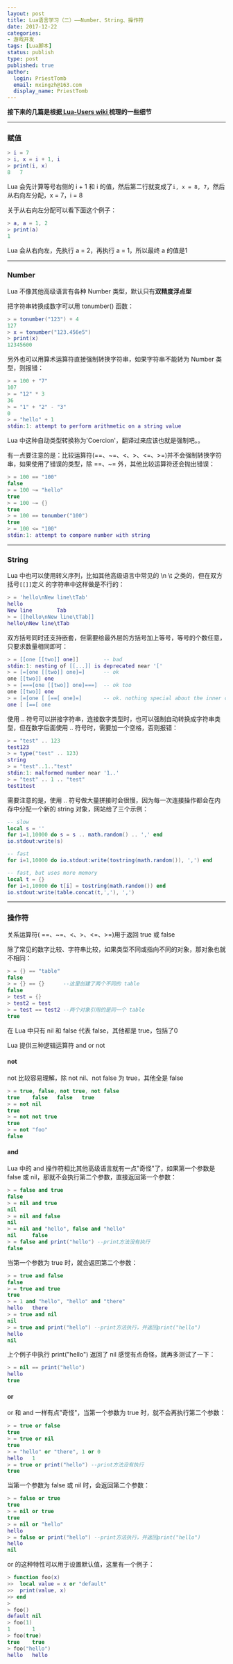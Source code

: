 ```yaml
---
layout: post
title: Lua语言学习（二）——Number、String、操作符
date: 2017-12-22
categories:
- 游戏开发
tags: [Lua脚本]
status: publish
type: post
published: true
author:
  login: PriestTomb
  email: mxingzh@163.com
  display_name: PriestTomb
---
```


**接下来的几篇是根据[ Lua-Users wiki ](http://lua-users.org/wiki/TutorialDirectory)梳理的一些细节**

---

### 赋值

```lua
> i = 7
> i, x = i + 1, i
> print(i, x)
8   7
```

Lua 会先计算等号右侧的 i + 1 和 i 的值，然后第二行就变成了```i, x = 8, 7```，然后从右向左分配，x = 7，i = 8

关于从右向左分配可以看下面这个例子：

```lua
> a, a = 1, 2
> print(a)
1
```

Lua 会从右向左，先执行 a = 2，再执行 a = 1，所以最终 a 的值是1

---

### Number

Lua 不像其他高级语言有各种 Number 类型，默认只有**双精度浮点型**

把字符串转换成数字可以用 tonumber() 函数：

```lua
> = tonumber("123") + 4
127
> x = tonumber("123.456e5")
> print(x)
12345600
```

另外也可以用算术运算符直接强制转换字符串，如果字符串不能转为 Number 类型，则报错：

```lua
> = 100 + "7"
107
> = "12" * 3
36
> = "1" + "2" - "3"
0
> = "hello" + 1
stdin:1: attempt to perform arithmetic on a string value
```

Lua 中这种自动类型转换称为'Coercion'，翻译过来应该也就是强制吧。。

有一点要注意的是：比较运算符(==、~=、<、>、<=、>=)并不会强制转换字符串，如果使用了错误的类型，除 ==、~= 外，其他比较运算符还会抛出错误：

```lua
> = 100 == "100"
false
> = 100 ~= "hello"
true
> = 100 ~= {}
true
> = 100 == tonumber("100")
true
> = 100 <= "100"
stdin:1: attempt to compare number with string
```

---

### String

Lua 中也可以使用转义序列，比如其他高级语言中常见的 \n \t 之类的，但在双方括号`[[]]`定义
的字符串中这样做是不行的：

```lua
> = 'hello\nNew line\tTab'
hello
New line        Tab
> = [[hello\nNew line\tTab]]
hello\nNew line\tTab
```

双方括号同时还支持嵌套，但需要给最外层的方括号加上等号，等号的个数任意，只要求数量相同即可：

```lua
> = [[one [[two]] one]]        -- bad
stdin:1: nesting of [[...]] is deprecated near '['
> = [=[one [[two]] one]=]      -- ok
one [[two]] one
> = [===[one [[two]] one]===]  -- ok too
one [[two]] one
> = [=[one [ [==[ one]=]       -- ok. nothing special about the inner content.
one [ [==[ one
```

使用 .. 符号可以拼接字符串，连接数字类型时，也可以强制自动转换成字符串类型，但在数字后面使用 .. 符号时，需要加一个空格，否则报错：

```lua
> = "test" .. 123
test123
> = type("test" .. 123)
string
> = "test"..1.."test"
stdin:1: malformed number near '1..'
> = "test" .. 1 .. "test"
test1test
```

需要注意的是，使用 .. 符号做大量拼接时会很慢，因为每一次连接操作都会在内存中分配一个新的 string 对象，网站给了三个示例：

```lua
-- slow
local s = ''
for i=1,10000 do s = s .. math.random() .. ',' end
io.stdout:write(s)

-- fast
for i=1,10000 do io.stdout:write(tostring(math.random()), ',') end

-- fast, but uses more memory
local t = {}
for i=1,10000 do t[i] = tostring(math.random()) end
io.stdout:write(table.concat(t,','), ',')
```

---

### 操作符

关系运算符( ==、~=、<、>、<=、>=)用于返回 true 或 false

除了常见的数字比较、字符串比较，如果类型不同或指向不同的对象，那对象也就不相同：

```lua
> = {} == "table"
false
> = {} == {}      --这里创建了两个不同的 table
false
> test = {}
> test2 = test
> = test == test2 --两个对象引用的是同一个 table
true
```

在 Lua 中只有 nil 和 false 代表 false，其他都是 true，包括了0

Lua 提供三种逻辑运算符 and or not

#### not

not 比较容易理解，除 not nil、not false 为 true，其他全是 false

```lua
> = true, false, not true, not false
true    false   false   true
> = not nil
true
> = not not true
true
> = not "foo"
false
```

#### and

Lua 中的 and 操作符相比其他高级语言就有一点"奇怪"了，如果第一个参数是 false 或 nil，那就不会执行第二个参数，直接返回第一个参数：

```lua
> = false and true
false
> = nil and true
nil
> = nil and false
nil
> = nil and "hello", false and "hello"
nil     false
> = false and print("hello") --print方法没有执行
false
```

当第一个参数为 true 时，就会返回第二个参数：

```lua
> = true and false
false
> = true and true
true
> = 1 and "hello", "hello" and "there"
hello   there
> = true and nil
nil
> = true and print("hello") --print方法执行，并返回print("hello")
hello
nil
```

上个例子中执行 print("hello") 返回了 nil 感觉有点奇怪，就再多测试了一下：

```lua
> = nil == print("hello")
hello
true
```

#### or

or 和 and 一样有点"奇怪"，当第一个参数为 true 时，就不会再执行第二个参数：

```lua
> = true or false
true
> = true or nil
true
> = "hello" or "there", 1 or 0
hello   1
> = true or print("hello") --print方法没有执行
true
```

当第一个参数为 false 或 nil 时，会返回第二个参数：

```lua
> = false or true
true
> = nil or true
true
> = nil or "hello"
hello
> = false or print("hello") --print方法执行，并返回print("hello")
hello
nil
```

or 的这种特性可以用于设置默认值，这里有一个例子：

```lua
> function foo(x)
>>  local value = x or "default"
>>  print(value, x)
>> end
>
> foo()
default nil
> foo(1)
1       1
> foo(true)
true    true
> foo("hello")
hello   hello
```
